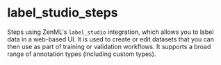 # label_studio_steps
Steps using ZenML's `label_studio` integration, which allows you to label data in a web-based UI. It is used to create or edit datasets that you can then use as part of training or validation workflows. It supports a broad range of annotation types (including custom types).

